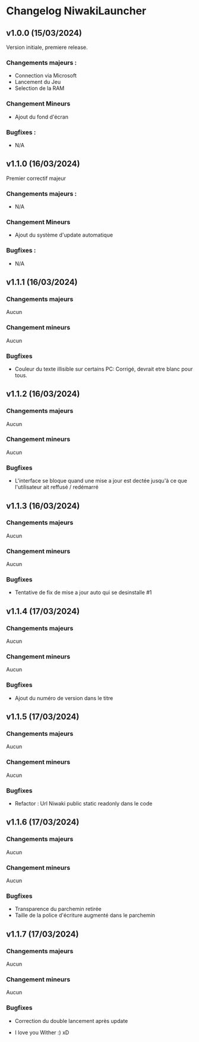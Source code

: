 # Changelog NiwakiLauncher

## v1.0.0 (15/03/2024)

Version initiale, premiere release. 

### Changements majeurs :
- Connection via Microsoft
- Lancement du Jeu
- Selection de la RAM

### Changement Mineurs
- Ajout du fond d'écran

### Bugfixes : 
- N/A

## v1.1.0 (16/03/2024)

Premier correctif majeur

### Changements majeurs :
- N/A

### Changement Mineurs
- Ajout du système d'update automatique

### Bugfixes : 
- N/A

## v1.1.1 (16/03/2024)

### Changements majeurs

Aucun

### Changement mineurs 

Aucun

### Bugfixes

- Couleur du texte illisible sur certains PC: Corrigé, devrait etre blanc pour tous.

## v1.1.2 (16/03/2024)

### Changements majeurs

Aucun

### Changement mineurs 

Aucun

### Bugfixes

- L'interface se bloque quand une mise a jour est dectée jusqu'à ce que l'utilisateur ait reffusé / redémarré


## v1.1.3 (16/03/2024)

### Changements majeurs

Aucun

### Changement mineurs 

Aucun

### Bugfixes

- Tentative de fix de mise a jour auto qui se desinstalle #1

## v1.1.4 (17/03/2024)

### Changements majeurs

Aucun

### Changement mineurs 

Aucun

### Bugfixes

- Ajout du numéro de version dans le titre


## v1.1.5 (17/03/2024)

### Changements majeurs

Aucun

### Changement mineurs 

Aucun

### Bugfixes

- Refactor : Url Niwaki public static readonly dans le code

## v1.1.6 (17/03/2024)

### Changements majeurs

Aucun

### Changement mineurs 

Aucun

### Bugfixes

- Transparence du parchemin retirée
- Taille de la police d'écriture augmenté dans le parchemin


## v1.1.7 (17/03/2024)

### Changements majeurs

Aucun

### Changement mineurs 

Aucun

### Bugfixes

- Correction du double lancement après update

- I love you Wither :) xD
